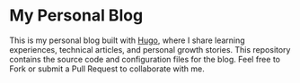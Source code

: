 # My Personal Blog

This is my personal blog built with [Hugo](https://gohugo.io/), where I share learning experiences, technical articles, and personal growth stories. This repository contains the source code and configuration files for the blog. Feel free to Fork or submit a Pull Request to collaborate with me.

